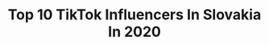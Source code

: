---
title: Top 10 TikTok Influencers In Slovakia In 2020
description: >-
  Find top TikTok influencers in Slovakia in 2020. Most popular hashtags: #foodwehate #duet #joke #fyp.
platform: TikTok
profiles:
  - username: "elis_and_beatriss"
    fullname: >-
      💖I love my fans💖
    location: "Slovakia"
    followers: 3111
    engagement: 2945
    commentsToLikes: 0.076086
    id: cka9lm3x82vfd0i78eqvo7cx2
    verified: false
    hashtags: "#love, #catfursuit, #diycatmask, #slimes"
  - username: "meeliskaa_is_qt"
    fullname: >-
      Dreamm
    location: "Slovakia"
    followers: 2729
    engagement: 2200
    commentsToLikes: 0.153527
    id: cka8eya2d00po0i78pl896d7x
    verified: false
    hashtags: "#duet, #noscope"
  - username: "lindus_styles"
    fullname: >-
      Linduš✨
    location: "Slovakia"
    followers: 148570
    engagement: 1948
    commentsToLikes: 0.043951
    id: ck900b3jlabbh0j7869e011d6
    verified: true
    hashtags: "#loveyou, #duet, #trend, #fail"
  - username: "jojo_fanpage6"
    fullname: >-
      Jojo and Addison fan
    location: "Slovakia"
    followers: 3208
    engagement: 2025
    commentsToLikes: 0.061807
    id: ck7zp0xj7mzaa0j78zto2lajb
    verified: false
    hashtags: "#stream, #vinkle, #mamamami, #happyeaster"
  - username: "artbysufax"
    fullname: >-
      Artbysufa
    location: "Slovakia"
    followers: 9100
    engagement: 2014
    commentsToLikes: 0.083795
    id: cka6c7vme36w80i78fdgsu4dy
    verified: false
    hashtags: "#london, #nose, #beauty, #block"
  - username: "sam_draw"
    fullname: >-
      😑My name is Jeff😑
    location: "Slovakia"
    followers: 6435
    engagement: 1965
    commentsToLikes: 0.091454
    id: ck9nsn20cecru0j78a9811x14
    verified: false
    hashtags: "#po, #todoroki, #animation, #teletabies"
  - username: "drift_viktor"
    fullname: >-
      Drift 😎✌🏻
    location: "Slovakia"
    followers: 3045
    engagement: 1918
    commentsToLikes: 0.047603
    id: ck9rjzuqkqjbm0j788x0iqy2l
    verified: false
    hashtags: "#fnaf, #foodwehate, #fishy, #bturbo"
  - username: "h.h.s.ofc"
    fullname: >-
      ❤Karolista❤
    location: "Slovakia"
    followers: 17967
    engagement: 2163
    commentsToLikes: 0.029152
    id: ck9ewkv8rn8eu0j78cn2b7vs5
    verified: false
    hashtags: "#soyluna1, #soyluna2, #soyluna3, #lutteo"
  - username: "memafrve"
    fullname: >-
      ★ℂℝ𝕐 𝔹𝔸𝔹𝕐★
    location: "Slovakia"
    followers: 2661
    engagement: 1888
    commentsToLikes: 0.037934
    id: cka8e6g0mvz4f0i78gnpp2knw
    verified: false
    hashtags: "#arianagrande, #k12alb, #billieeilish, #meanie"
  - username: "___natussaa___"
    fullname: >-
      Natussa❤
    location: "Slovakia"
    followers: 26123
    engagement: 2300
    commentsToLikes: 0.021316
    id: cka0u3w6ssovn0i782p5bpsd3
    verified: false
    hashtags: "#addison, #mimimamimimi, #purple, #charli"
---
